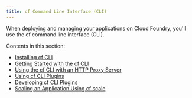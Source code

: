 ```yaml
---
title: cf Command Line Interface (CLI)
---
```


When deploying and managing your applications on Cloud Foundry, you'll use the cf command line interface (CLI).

Contents in this section:

* [Installing cf CLI](./install-go-cli.html)
* [Getting Started with the cf CLI](./getting-started.html)
* [Using the cf CLI with an HTTP Proxy Server](./http-proxy.html)
* [Using cf CLI Plugins](./use-cli-plugins.html)
* [Developing cf CLI Plugins](./develop-cli-plugins.html)
* [Scaling an Application Using cf scale](../deploy-apps/cf-scale.html)

